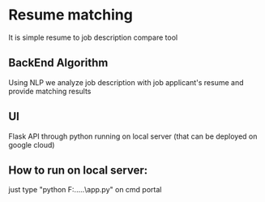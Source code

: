 # Resume matching 
It is simple resume to job description compare tool

## BackEnd Algorithm
Using NLP we analyze job description with job applicant's resume and provide matching results 

## UI

Flask API through python running on local server (that can be deployed on google cloud)

## How to run on local server:

just type "python F:\.....\app.py" on cmd portal
